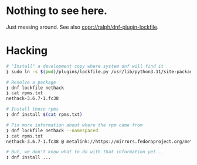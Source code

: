 # Nothing to see here.

Just messing around. See also [copr://ralph/dnf-plugin-lockfile](https://copr.fedorainfracloud.org/coprs/ralph/dnf-plugin-lockfile/).

# Hacking

```bash
# "Install" a development copy where system dnf will find it
❯ sudo ln -s $(pwd)/plugins/lockfile.py /usr/lib/python3.11/site-packages/dnf-plugins/lockfile.py

# Resolve a package
❯ dnf lockfile nethack
❯ cat rpms.txt
nethack-3.6.7-1.fc38

# Install those rpms
❯ dnf install $(cat rpms.txt)

# Pin more information about where the rpm came from
❯ dnf lockfile nethack --namespaced
❯ cat rpms.txt
nethack-3.6.7-1.fc38 @ metalink://https://mirrors.fedoraproject.org/metalink?repo=fedora-38&arch=x86_64

# But, we don't know what to do with that information yet...
❯ dnf install ...
```
